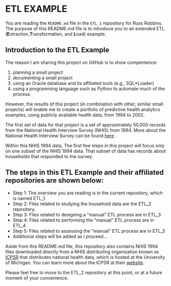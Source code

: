 # ETL EXAMPLE #

You are reading the `README.md` file in the `ETL_1` repository for Russ Robbins.  The purpose of this README.md file is to introduce you to an extended ETL (**E**xtraction,**T**ransformation, and **L**oad) example.

Introduction to the ETL Example
---

The reason I am sharing this project on GitHub is to show compentence:


1. planning a small project
2. documenting a small project
3. using an Oracle database and its affiliated tools (e.g., SQL*Loader)
4. using a programming language such as Python to automate much of the process. 

However, the results of this project (in combination with other, similar small projects) will enable me to create a portfolio of predictive health analytics examples, using publicly available health data, from 1994 to 2002.

The first set of data for that project is a set of approximately 50,000 records from the National Health Interview Survey (NHIS) from 1994. More about the National Health Interview Survey can be found [here](http://www.cdc.gov/nchs/nhis.htm "here") .  

Within this NHIS 1994 data, The first few steps in this project will focus only on one subset of the NHIS 1994 data. That subset of data has records about households that responded to the survey.

The steps in this ETL Example and their affiliated repositories are shown below:
---

 - Step 1: The overview you are reading is in the current repository, which is named ETL_1.
 - Step 2: Files related to studying the household data are the ETL_2 repository.
 - Step 3: Files related to designing a "manual" ETL process are in ETL_3
 - Step 4: Files related to performing the "manual" ETL process are in ETL_4
 - Step 5: Files related to assessing the "manual" ETL process are in ETL_5
 - Additional steps will be added as I proceed...
 
Aside from this README.md file, this repository also contains NHIS 1994 files downloaded directly from a NHIS distributing organization known as [ICPSR](http://bit.ly/1ddSUOC) that distributes national health data, which is hosted at the University of Michigan. You can learn more about the ICPSR at their [website](http://www.icpsr.umich.edu/icpsrweb/landing.jsp "website").

Please feel free to move to the ETL_2 repository at this point, or at a future moment of your convenience.
